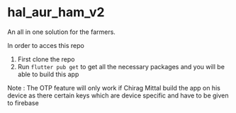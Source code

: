 # hal_aur_ham_v2

An all in one solution for the farmers.

In order to acces this repo
1. First clone the repo
2. Run ```flutter pub get``` to get all the necessary packages and you will be able to build this app

Note : The OTP feature will only work if Chirag Mittal build the app on his device as there certain keys which are device specific and have to be given to firebase
